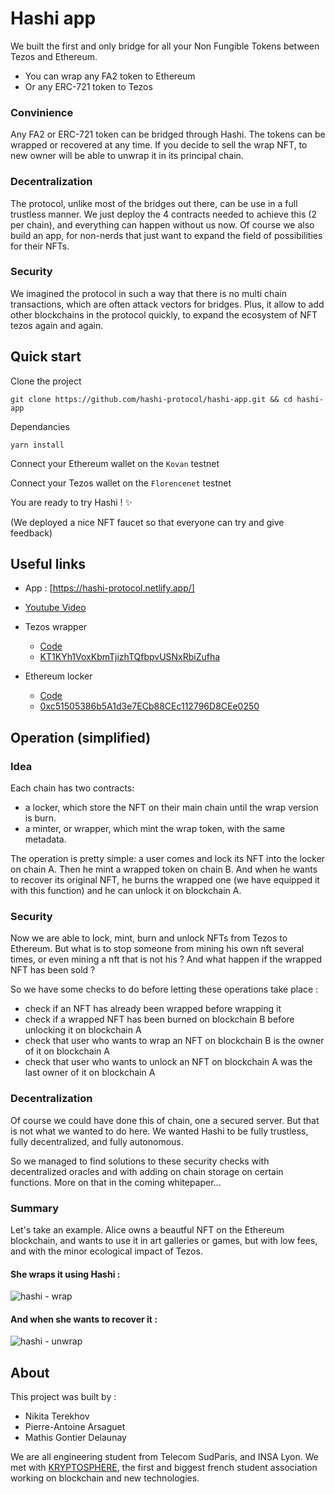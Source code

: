 # Hashi app

We built the first and only bridge for all your Non Fungible Tokens between Tezos and Ethereum. 

- You can wrap any FA2 token to Ethereum
- Or any ERC-721 token to Tezos

### Convinience

Any FA2 or ERC-721 token can be bridged through Hashi. The tokens can be wrapped or recovered at any time. If you decide to sell the wrap NFT, to new owner will be able to unwrap it in its principal chain.

### Decentralization

The protocol, unlike most of the bridges out there, can be use in a full trustless manner. We just deploy the 4 contracts needed to achieve this (2 per chain), and everything can happen without us now. Of course we also build an app, for non-nerds that just want to expand the field of possibilities for their NFTs.

### Security

We imagined the protocol in such a way that there is no multi chain transactions, which are often attack vectors for bridges. Plus, it allow to add other blockchains in the protocol quickly, to expand the ecosystem of NFT tezos again and again.

## Quick start

Clone the project 
```
git clone https://github.com/hashi-protocol/hashi-app.git && cd hashi-app
```

Dependancies
```
yarn install
```

Connect your Ethereum wallet on the `Kovan` testnet

Connect your Tezos wallet on the `Florencenet` testnet

You are ready to try Hashi ! ✨

(We deployed a nice NFT faucet so that everyone can try and give feedback)

## Useful links

- App : [https://hashi-protocol.netlify.app/]

- [Youtube Video](https://www.youtube.com/watch?v=KRsYEKjtffU)
- Tezos wrapper
  - [Code](https://github.com/hashi-protocol/hashi-tezos/blob/master/python-contracts/modifiedFA2.py)
  - [KT1KYh1VoxKbmTjizhTQfbpvUSNxRbiZufha](https://florencenet.tzkt.io/KT1KYh1VoxKbmTjizhTQfbpvUSNxRbiZufha/operations/)
- Ethereum locker
  - [Code](https://github.com/hashi-protocol/hashi-ethereum/blob/master/NFTLock.sol)
  - [0xc51505386b5A1d3e7ECb88CEc112796D8CEe0250](https://kovan.etherscan.io/address/0xc51505386b5A1d3e7ECb88CEc112796D8CEe0250)

## Operation (simplified)

### Idea

Each chain has two contracts: 
- a locker, which store the NFT on their main chain until the wrap version is burn.
- a minter, or wrapper, which mint the wrap token, with the same metadata.

The operation is pretty simple: a user comes and lock its NFT into the locker on chain A. Then he mint a wrapped token on chain B. And when he wants to recover its original NFT, he burns the wrapped one (we have equipped it with this function) and he can unlock it on blockchain A.

### Security

Now we are able to lock, mint, burn and unlock NFTs from Tezos to Ethereum. But what is to stop someone from mining his own nft several times, or even mining a nft that is not his ? And what happen if the wrapped NFT has been sold ?

So we have some checks to do before letting these operations take place :
- check if an NFT has already been wrapped before wrapping it
- check if a wrapped NFT has been burned on blockchain B before unlocking it on blockchain A
- check that user who wants to wrap an NFT on blockchain B is the owner of it on blockchain A
- check that user who wants to unlock an NFT on blockchain A was the last owner of it on blockchain A 

### Decentralization

Of course we could have done this of chain, one a secured server. But that is not what we wanted to do here. We wanted Hashi to be fully trustless, fully decentralized, and fully autonomous. 

So we managed to find solutions to these security checks with decentralized oracles and with adding on chain storage on certain functions. More on that in the coming whitepaper...

### Summary

Let's take an example. Alice owns a beautful NFT on the Ethereum blockchain, and wants to use it in art galleries or games, but with low fees, and with the minor ecological impact of Tezos.

#### She wraps it using Hashi :

![hashi - wrap](https://user-images.githubusercontent.com/74971347/130337548-3487f31a-6c8e-4047-80d2-6cf1124a9d12.jpg)

#### And when she wants to recover it :

![hashi - unwrap](https://user-images.githubusercontent.com/74971347/130337551-0670e06d-e162-4dbc-9d48-2be576e3528d.jpg)

## About 

This project was built by :

- Nikita Terekhov
- Pierre-Antoine Arsaguet
- Mathis Gontier Delaunay

We are all engineering student from Telecom SudParis, and INSA Lyon. We met with [KRYPTOSPHERE](https://kryptosphere.org/en/), the first and biggest french student association working on blockchain and new technologies.
